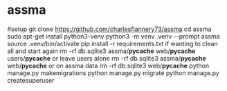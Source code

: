 # assma

#setup
git clone https://github.com/charlesflannery73/assma
cd assma
sudo apt-get install python3-venv
python3 -m venv .venv --prompt assma
source .venv/bin/activate
pip install -r requirements.txt
 if wanting to clean all and start again
 rm -rf db.sqlite3 assma/__pycache__ web/__pycache__ users/__pycache__ 
 or  leave users alone
 rm -rf db.sqlite3 assma/__pycache__ web/__pycache__
 or on assma data
 rm -rf db.sqlite3 web/__pycache__
python manage.py makemigrations
python manage.py migrate
python manage.py createsuperuser

